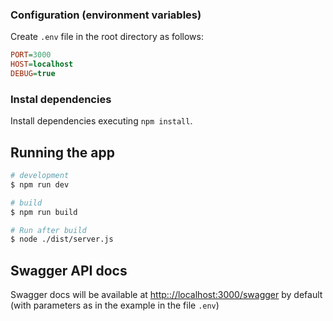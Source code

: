 ### Configuration (environment variables)

Create `.env` file in the root directory as follows:

```ini
PORT=3000
HOST=localhost
DEBUG=true
```

### Instal dependencies

Install dependencies executing `npm install`.

## Running the app

```bash
# development
$ npm run dev

# build
$ npm run build

# Run after build
$ node ./dist/server.js
```

## Swagger API docs

Swagger docs will be available at [http:://localhost:3000/swagger](http:://localhost:3000/swagger) by default (with parameters as in the example in the file `.env`)